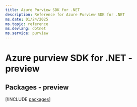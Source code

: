 ```yaml
---
title: Azure Purview SDK for .NET
description: Reference for Azure Purview SDK for .NET
ms.date: 01/24/2025
ms.topic: reference
ms.devlang: dotnet
ms.service: purview
---
```

# Azure purview SDK for .NET - preview
## Packages - preview
[!INCLUDE [packages](purview-index.md)]
